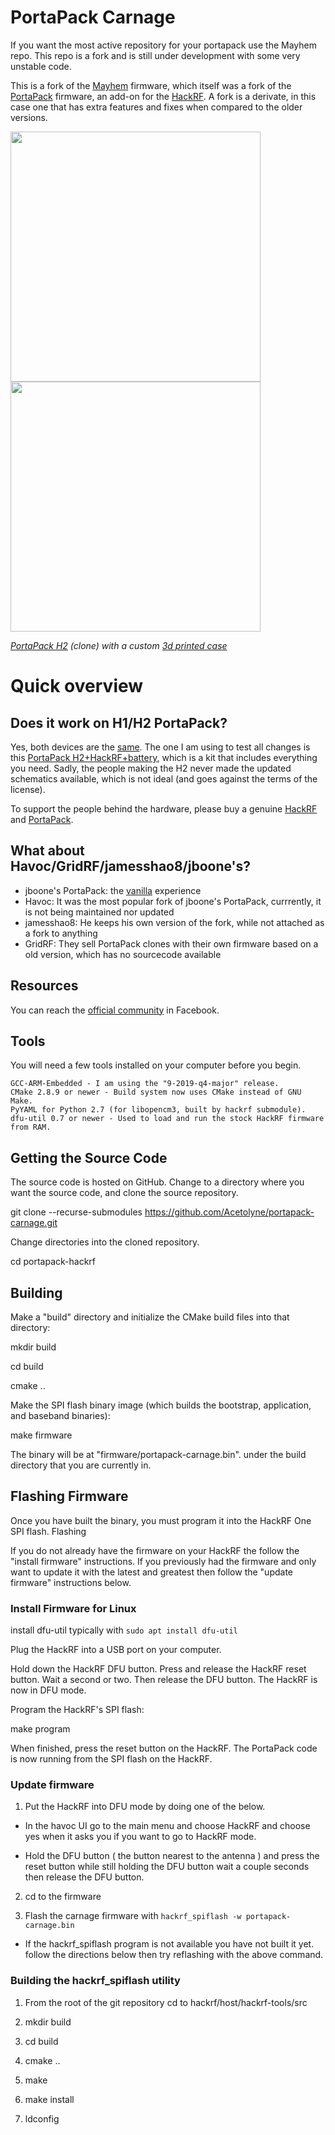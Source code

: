 # PortaPack Carnage

If you want the most active repository for your portapack use the Mayhem repo. This repo is a fork and is still under development with some very unstable code.

This is a fork of the [Mayhem](https://github.com/eried/portapack-mayhem/) firmware, which itself was a fork of the [PortaPack](https://github.com/sharebrained/portapack-hackrf) firmware, an add-on for the [HackRF](http://greatscottgadgets.com/hackrf/). A fork is a derivate, in this case one that has extra features and fixes when compared to the older versions.

[<img src="https://raw.githubusercontent.com/wiki/eried/portapack-mayhem/img/hw_overview_h2_front.png" height="400">](https://github.com/eried/portapack-mayhem/wiki/Hardware-overview) [<img src="https://raw.githubusercontent.com/wiki/eried/portapack-mayhem/img/hw_overview_h2_inside.png" height="400">](https://github.com/eried/portapack-mayhem/wiki/Hardware-overview#portapack-internals)

*[PortaPack H2](https://s.click.aliexpress.com/e/_dSMPvNo) (clone) with a custom [3d printed case](https://github.com/eried/portapack-mayhem/wiki/H2-Enclosure)*

# Quick overview


## Does it work on H1/H2 PortaPack?

Yes, both devices are the [same](https://github.com/eried/portapack-mayhem/wiki/First-steps). The one I am using to test all changes is this [PortaPack H2+HackRF+battery](https://s.click.aliexpress.com/e/_dSMPvNo), which is a kit that includes everything you need. Sadly, the people making the H2 never made the updated schematics available, which is not ideal (and goes against the terms of the license).

To support the people behind the hardware, please buy a genuine [HackRF](https://greatscottgadgets.com/hackrf/) and [PortaPack](https://store.sharebrained.com/products/portapack-for-hackrf-one-kit).


## What about Havoc/GridRF/jamesshao8/jboone's?
* jboone's PortaPack: the [vanilla](https://en.wikipedia.org/wiki/Vanilla_software) experience
* Havoc: It was the most popular fork of jboone's PortaPack, currrently, it is not being maintained nor updated
* jamesshao8: He keeps his own version of the fork, while not attached as a fork to anything
* GridRF: They sell PortaPack clones with their own firmware based on a old version, which has no sourcecode available

## Resources
You can reach the [official community](https://www.facebook.com/groups/177623356165819) in Facebook. 


## Tools

You will need a few tools installed on your computer before you begin.

    GCC-ARM-Embedded - I am using the "9-2019-q4-major" release.
    CMake 2.8.9 or newer - Build system now uses CMake instead of GNU Make.
    PyYAML for Python 2.7 (for libopencm3, built by hackrf submodule).
    dfu-util 0.7 or newer - Used to load and run the stock HackRF firmware from RAM.

## Getting the Source Code

The source code is hosted on GitHub. Change to a directory where you want the source code, and clone the source repository.

git clone --recurse-submodules https://github.com/Acetolyne/portapack-carnage.git

Change directories into the cloned repository.

cd portapack-hackrf

## Building

Make a "build" directory and initialize the CMake build files into that directory:

mkdir build

cd build

cmake ..

Make the SPI flash binary image (which builds the bootstrap, application, and baseband binaries):

make firmware

The binary will be at "firmware/portapack-carnage.bin". under the build directory that you are currently in.

## Flashing Firmware

Once you have built the binary, you must program it into the HackRF One SPI flash.
Flashing

If you do not already have the firmware on your HackRF the follow the "install firmware" instructions.
If you previously had the firmware and only want to update it with the latest and greatest then follow the "update firmware" instructions below.

### Install Firmware for Linux

install dfu-util typically with ```sudo apt install dfu-util```

Plug the HackRF into a USB port on your computer.

Hold down the HackRF DFU button. Press and release the HackRF reset button. Wait a second or two. Then release the DFU button. The HackRF is now in DFU mode.

Program the HackRF's SPI flash:

make program

When finished, press the reset button on the HackRF. The PortaPack code is now running from the SPI flash on the HackRF.

### Update firmware


1. Put the HackRF into DFU mode by doing one of the below.

- In the havoc UI go to the main menu and choose HackRF and choose yes when it asks you if you want to go to HackRF mode.

- Hold the DFU button ( the button nearest to the antenna ) and press the reset button while still holding the DFU button wait a couple seconds then release the DFU button.

2. cd to the firmware

2. Flash the carnage firmware with ```hackrf_spiflash -w portapack-carnage.bin```

- If the hackrf_spiflash program is not available you have not built it yet. follow the directions below then try reflashing with the above command.


### Building the hackrf_spiflash utility

1. From the root of the git repository cd to hackrf/host/hackrf-tools/src

2. mkdir build 

3. cd build

4. cmake ..

5. make

6. make install

7. ldconfig

